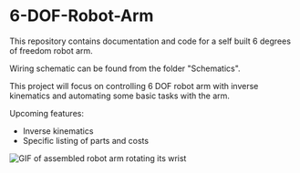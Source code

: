 # 6-DOF-Robot-Arm
This repository contains documentation and code for a self built 6 degrees of freedom robot arm.

Wiring schematic can be found from the folder "Schematics".

This project will focus on controlling 6 DOF robot arm with inverse kinematics and automating some basic tasks with the arm.

Upcoming features:
- Inverse kinematics
- Specific listing of parts and costs

![GIF of assembled robot arm rotating its wrist](https://s7.gifyu.com/images/Robot-Wrist-Rotation.gif)